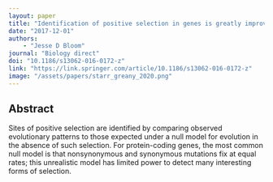 ```yaml
---
layout: paper
title: "Identification of positive selection in genes is greatly improved by using experimentally informed site-specific models"
date: "2017-12-01"
authors: 
    - "Jesse D Bloom"
journal: "Biology direct"
doi: "10.1186/s13062-016-0172-z"
link: "https://link.springer.com/article/10.1186/s13062-016-0172-z"
image: "/assets/papers/starr_greany_2020.png"
---
```


## Abstract

Sites of positive selection are identified by comparing observed evolutionary patterns to those expected under a null model for evolution in the absence of such selection. For protein-coding genes, the most common null model is that nonsynonymous and synonymous mutations fix at equal rates; this unrealistic model has limited power to detect many interesting forms of selection.
